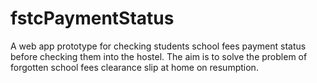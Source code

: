 # fstcPaymentStatus
A web app prototype for checking students school fees payment status before checking them into the hostel. The aim is to solve the problem of forgotten school fees clearance slip at home on resumption.
